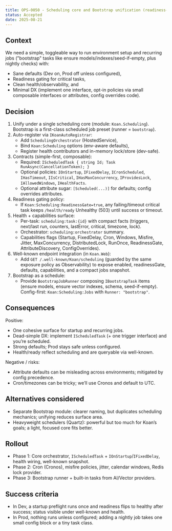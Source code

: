 ```yaml
---
title: OPS-0050 - Scheduling core and Bootstrap unification (readiness-gated, auto-registered)
status: Accepted
date: 2025-08-21
---
```


## Context

We need a simple, toggleable way to run environment setup and recurring jobs ("bootstrap" tasks like ensure models/indexes/seed-if-empty, plus nightly checks) with:

- Sane defaults (Dev on, Prod off unless configured),
- Readiness gating for critical tasks,
- Clean health/observability, and
- Minimal DX (implement one interface, opt-in policies via small composable interfaces or attributes, config overrides code).

## Decision

1. Unify under a single scheduling core (module: `Koan.Scheduling`). Bootstrap is a first-class scheduled job preset (runner = `bootstrap`).
2. Auto-register via `IKoanAutoRegistrar`:
   - Add `SchedulingOrchestrator` (HostedService),
   - Bind `Koan:Scheduling` options (env-aware defaults),
   - Register health contributors and in-memory lock/store (dev-safe).
3. Contracts (simple-first, composable):
   - Required: `IScheduledTask { string Id; Task RunAsync(CancellationToken); }`
   - Optional policies: `IOnStartup`, `IFixedDelay`, `ICronScheduled`, `IHasTimeout`, `IIsCritical`, `IHasMaxConcurrency`, `IProvidesLock`, `IAllowedWindows`, `IHealthFacts`.
   - Optional attribute sugar: `[Scheduled(...)]` for defaults; config overrides attributes.
4. Readiness gating policy:
   - If `Koan:Scheduling:ReadinessGate=true`, any failing/timeout critical task keeps `/health/ready` Unhealthy (503) until success or timeout.
5. Health + capabilities surface:
   - Per-task: `scheduling:task:{id}` with compact facts (triggers, next/last run, counters, lastError, critical, timezone, lock).
   - Orchestrator: `scheduling:orchestrator` summary.
   - Capabilities flags (Startup, FixedDelay, Cron, Windows, Misfire, Jitter, MaxConcurrency, DistributedLock, RunOnce, ReadinessGate, AttributeDiscovery, ConfigOverrides).
6. Well-known endpoint integration (in `Koan.Web`):
   - Add `GET /.well-known/Koan/scheduling` (guarded by the same exposure policy as Observability) to expose enabled, readinessGate, defaults, capabilities, and a compact jobs snapshot.
7. Bootstrap as a schedule:
   - Provide `BootstrapJobRunner` composing `IBootstrapTask` items (ensure models, ensure vector indexes, schema, seed-if-empty). Config-first: `Koan:Scheduling:Jobs` with `Runner: "bootstrap"`.

## Consequences

Positive:

- One cohesive surface for startup and recurring jobs.
- Dead-simple DX: implement `IScheduledTask` (+ one trigger interface) and you’re scheduled.
- Strong defaults; Prod stays safe unless configured.
- Health/ready reflect scheduling and are queryable via well-known.

Negative / risks:

- Attribute defaults can be misleading across environments; mitigated by config precedence.
- Cron/timezones can be tricky; we’ll use Cronos and default to UTC.

## Alternatives considered

- Separate Bootstrap module: clearer naming, but duplicates scheduling mechanics; unifying reduces surface area.
- Heavyweight schedulers (Quartz): powerful but too much for Koan’s goals; a light, focused core fits better.

## Rollout

- Phase 1: Core orchestrator, `IScheduledTask` + `IOnStartup`/`IFixedDelay`, health wiring, well-known snapshot.
- Phase 2: Cron (Cronos), misfire policies, jitter, calendar windows, Redis lock provider.
- Phase 3: Bootstrap runner + built-in tasks from AI/Vector providers.

## Success criteria

- In Dev, a startup preflight runs once and readiness flips to healthy after success; status visible under well-known and health.
- In Prod, nothing runs unless configured; adding a nightly job takes one small config block or a tiny task class.
